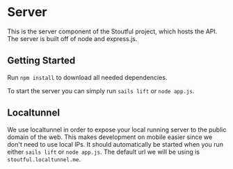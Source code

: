 # Server
This is the server component of the Stoutful project, which hosts the API. The server is built off of node and express.js.

## Getting Started
Run `npm install` to download all needed dependencies.

To start the server you can simply run `sails lift` or `node app.js`.

## Localtunnel
We use localtunnel in order to expose your local running server to the public domain of the web. This makes development on mobile easier since we don't need to use local IPs. It should automatically be started when you run either `sails lift` or `node app.js`. The default url we will be using is `stoutful.localtunnel.me`.
